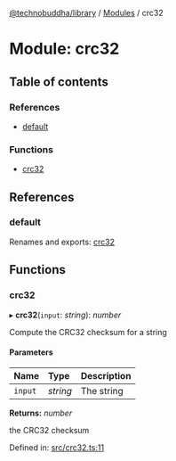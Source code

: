 [@technobuddha/library](../..) / [Modules](../Modules.md) / crc32

# Module: crc32

## Table of contents

### References

- [default](crc32.md#default)

### Functions

- [crc32](crc32.md#crc32)

## References

### default

Renames and exports: [crc32](crc32.md#crc32)

## Functions

### crc32

▸ **crc32**(`input`: *string*): *number*

Compute the CRC32 checksum for a string

#### Parameters

| Name | Type | Description |
| :------ | :------ | :------ |
| `input` | *string* | The string |

**Returns:** *number*

the CRC32 checksum

Defined in: [src/crc32.ts:11](../src/crc32.ts#L11)
